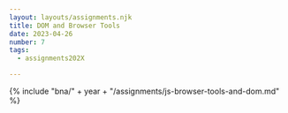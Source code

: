 ```yaml
---
layout: layouts/assignments.njk
title: DOM and Browser Tools
date: 2023-04-26
number: 7
tags:
  - assignments202X

---
```



{% include "bna/" + year + "/assignments/js-browser-tools-and-dom.md" %}
